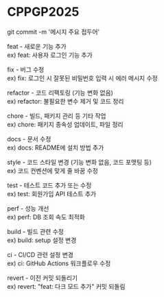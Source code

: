 # CPPGP2025

git commit -m '메시지 주요 접두어'  

feat - 새로운 기능 추가  
ex) feat: 사용자 로그인 기능 추가  

fix - 버그 수정  
ex) fix: 로그인 시 잘못된 비밀번호 입력 시 에러 메시지 수정  

refactor - 코드 리팩토링 (기능 변화 없음)  
ex) refactor: 불필요한 변수 제거 및 코드 정리  

chore - 빌드, 패키지 관리 등 기타 작업  
ex) chore: 패키지 종속성 업데이트, 파일 정리  

docs - 문서 수정  
ex) docs: README에 설치 방법 추가  

style - 코드 스타일 변경 (기능 변화 없음, 코드 포맷팅 등)  
ex) 코드 컨벤션에 맞게 줄 바꿈 수정  

test - 테스트 코드 추가 또는 수정  
ex) test: 회원가입 API 테스트 추가  

perf - 성능 개선  
ex) perf: DB 조회 속도 최적화  

build - 빌드 관련 수정  
ex) build: setup 설정 변경  

ci - CI/CD 관련 설정 변경  
ex) ci: GitHub Actions 워크플로우 수정  

revert - 이전 커밋 되돌리기  
ex) revert: "feat: 다크 모드 추가" 커밋 되돌림  